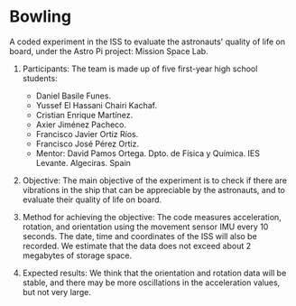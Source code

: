# Bowling
A coded experiment in the ISS to evaluate the astronauts' quality of life on board, under the Astro Pi project: Mission Space Lab.
1. Participants:
The team is made up of five first-year high school students:
   - Daniel Basile Funes.
   - Yussef El Hassani Chairi Kachaf.
   - Cristian Enrique Martínez.
   - Axier Jiménez Pacheco.
   - Francisco Javier Ortiz Ríos.
   - Francisco José Pérez Ortiz.
   - Mentor: David Pamos Ortega. Dpto. de Física y Química. IES Levante. Algeciras. Spain

2. Objective:
The main objective of the experiment is to check if there are vibrations in the ship that can be appreciable by the astronauts, and to evaluate their quality of life on board.

3. Method for achieving the objective:
The code measures acceleration, rotation, and orientation using the movement sensor IMU every 10 seconds. The date, time and coordinates of the ISS will also be recorded. We estimate that the data does not exceed about 2 megabytes of storage space.

4. Expected results:
We think that the orientation and rotation data will be stable, and there may be more oscillations in the acceleration values, but not very large.

